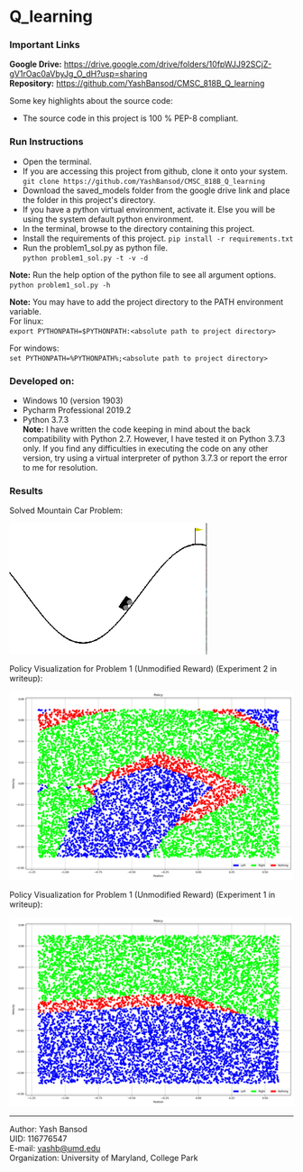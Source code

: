# Q_learning
### Important Links  

**Google Drive:** https://drive.google.com/drive/folders/10fpWJJ92SCjZ-gV1rOac0aVbyJg_O_dH?usp=sharing   
**Repository:** https://github.com/YashBansod/CMSC_818B_Q_learning    



Some key highlights about the source code: 

- The source code in this project is 100 % PEP-8 compliant.

### Run Instructions  

- Open the terminal.  
- If you are accessing this project from github, clone it onto your system.  
  `git clone https://github.com/YashBansod/CMSC_818B_Q_learning`  
- Download the saved_models folder from the google drive link and place the folder in this project's directory.
- If you have a python virtual environment, activate it. Else you will be using the system default python environment.  
- In the terminal, browse to the directory containing this project.  
- Install the requirements of this project. `pip install -r requirements.txt`  
- Run the problem1_sol.py as python file.  
  `python problem1_sol.py -t -v -d`  

**Note:** Run the help option of the python file to see all argument options. `python problem1_sol.py -h`

**Note:** You may have to add the project directory to the PATH environment variable.  
For linux:  
`export PYTHONPATH=$PYTHONPATH:<absolute path to project directory>`  

For windows:  
`set PYTHONPATH=%PYTHONPATH%;<absolute path to project directory> `  


### Developed on:

- Windows 10 (version 1903)  
- Pycharm Professional 2019.2  
- Python 3.7.3  
  **Note:** I have written the code keeping in mind about the back compatibility with Python 2.7. However, I have tested
  it on Python 3.7.3 only. If you find any difficulties in executing the code on any other version, try using a virtual 
  interpreter of python 3.7.3 or report the error to me for resolution.  
  
  
### Results  

Solved Mountain Car Problem:  
<div><span class="image fit"><img src="./solved_mountaincar.gif" alt="solved_mountaincar"></span></div>   



Policy Visualization for Problem 1 (Unmodified Reward) (Experiment 2 in writeup):  

<div><span class="image fit"><img src="./policy_visualizations/policy_unmod_p_1_2.png" alt="problem1_sol_exp_2"></span></div>   

Policy Visualization for Problem 1 (Unmodified Reward) (Experiment 1 in writeup):  
<div><span class="image fit"><img src="policy_visualizations/policy_unmod_p_1_1.png" alt="problem1_sol_exp_1"></span></div>   

---

Author: Yash Bansod  
UID: 116776547  
E-mail: yashb@umd.edu  
Organization: University of Maryland, College Park   